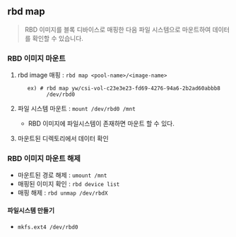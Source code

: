 ## rbd map
> RBD 이미지를 블록 디바이스로 매핑한 다음 파일 시스템으로 마운트하여 데이터를 확인할 수 있습니다.

### RBD 이미지 마운트
1. rbd image 매핑 : `rbd map <pool-name>/<image-name>`
   ```
      ex) # rbd map yw/csi-vol-c23e3e23-fd69-4276-94a6-2b2ad60abbb8
            /dev/rbd0
   ```
2. 파일 시스템 마운트 : `mount /dev/rbd0 /mnt`
   - RBD 이미지에 파일시스템이 존재하면 마운트 할 수 있다.

3. 마운트된 디렉토리에서 데이터 확인

### RBD 이미지 마운트 해제
- 마운트된 경로 해제 : `umount /mnt`
- 매핑된 이미지 확인 : `rbd device list`
- 매핑 해제 : `rbd unmap /dev/rbdX`

#### 파일시스템 만들기
- `mkfs.ext4 /dev/rbd0`